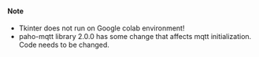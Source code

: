 #### Note
<ul>
<li />Tkinter does not run on Google colab environment!
<li />paho-mqtt library 2.0.0 has some change that affects mqtt initialization. Code needs to be changed.
</ul>
